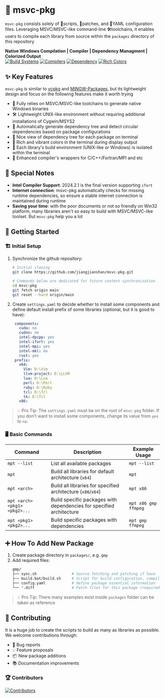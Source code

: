 # 🚀 msvc-pkg
`msvc-pkg` consists solely of 📜scripts, 🔧patches, and 📄YAML configuration files. Leveraging MSVC/MSVC-like command-line 🛠️toolchains, it enables users to compile each library from source within the `packages` directory of this repository

**Native Windows Compilation | Compiler | Dependency Managment | Colorized Output**  
[![Build Systems](https://img.shields.io/badge/Build-CMake%20|%20Meson%20|%20Autotools%20|%20Nmake%20|%20MSBuild-blue)]()
[![Compilers](https://img.shields.io/badge/Compiler-MSVC%20|%20Intel%20C++%20|%20Intel%20Fortran%20|%20llvm-green)]()
[![Dependency](https://img.shields.io/badge/Dependency-Auto%20Resolution-orange)]()
[![Rich Colors](https://img.shields.io/badge/Colors-Rich-yellow)]()

## ✨ Key Features

`msvc-pkg` is similar to [vcpkg](https://github.com/microsoft/vcpkg) and [MINGW-Packages](https://github.com/msys2/MINGW-packages), but its lightweight design and focus on the following features make it worth trying
- 🔧 Fully relies on MSVC/MSVC-like toolchains to generate native Windows binaries
- 🛠️ Lightweight UNIX-like environment without requiring additional installations of Cygwin/MSYS2
- 🤖 Automatically generate dependency tree and detect circular dependencies based on package configurations
- 🌳 Nice view of dependency tree for each package on terminal
- 🌈 Rich and vibrant colors in the terminal during display output
- 🚧 Each library's build environment (UNIX-like or Windows) is isolated within the terminal
- 🔌 Enhanced compiler's wrappers for C/C++/Fortran/MPI and etc


## 📜 Special Notes

- **Intel Compiler Support**: 2024.2.1 is the final version supporting `ifort`
- **Internet connection**: msvc-pkg automatically checks for missing runtime dependencies, so ensure a stable internet connection is maintained during runtime
- **Saving your time**: with the poor documents or not so friendly on Win32 platform, many libraries aren't so easy to build with MSVC/MSVC-like toolset. But `msvc-pkg` help you a lot

## 🚀 Getting Started

### 🏗️ Initial Setup
1. Synchronize the github repository:
   ```bash
   # Initial cloning
   git clone https://github.com/jiangjianshan/msvc-pkg.git
   
   # Commands below are dedicated for future content synchronization
   cd msvc-pkg
   git fetch origin main
   git reset --hard origin/main
   ```

2. Create `settings.yaml` to decide whether to install some components and define default install prefix of some libraries (optional, but it is good to have):
   ```yaml
    components:
      cuda: no
      cudnn: no
      intel-dpcpp: yes
      intel-ifort: yes
      intel-mpi: yes
      intel-mkl: no
      rust: yes
    prefix:
      x64:
        Vim: D:\Vim
        llvm-project: D:\LLVM
        lua: D:\Lua
        perl: D:\Perl
        ruby: D:\Ruby
        tcl: D:\Tcl
        tk: D:\Tcl
      x86:
   ```
  > 💡 Pro Tip: The `settings.yaml` must be on the root of `msvc-pkg` folder. If you don't want to install some components, change its value from `yes` to `no`.

### 🖥️ Basic Commands

| Command                        | Description                                                                 | Example Usage               |
|--------------------------------|-----------------------------------------------------------------------------|-----------------------------|
| `mpt --list`                   | List all available packages                                                 | `mpt --list`                |
| `mpt`                          | Build all libraries for default architecture (`x64`)                        | `mpt`                       |
| `mpt <arch>`                   | Build all libraries for specified architecture (`x86`/`x64`)                | `mpt x86`                   |
| `mpt <arch> <pkg1> <pkg2>...`  | Build specific packages with dependencies for specified architecture        | `mpt x86 gmp ffmpeg`        |
| `mpt <pkg1> <pkg2>...`         | Build specific packages with dependencies                                   | `mpt gmp ffmpeg`            |

## ➕ How To Add New Package

1. Create package directory in `packages/`, e.g. `gmp`
2. Add required files:
   ```bash
   gmp/
   ├── sync.sh                # Source fetching and patching if have
   ├── build.bat/build.sh     # Script for build configuration, compile and install
   ├── config.yaml            # define package essential information
   └── *.diff                 # Patch files for this package (required if need)
   ```
> 💡 Pro Tip: There many examples exist inside `packages` folder can be taken as reference

## 🤝 Contributing

It is a huge job to create the scripts to build as many as libraries as possible. We welcome contributions through:
- 🐛 Bug reports
- 💡 Feature proposals
- 📦 New package additions
- 📚 Documentation improvements

### 🏆 Contributors
[![Contributors](https://contrib.rocks/image?repo=jiangjianshan/msvc-pkg)](https://github.com/jiangjianshan/msvc-pkg/graphs/contributors)
